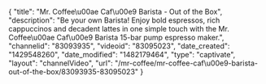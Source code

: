 {
    "title": "Mr. Coffee\u00ae Caf\u00e9 Barista - Out of the Box",
    "description": "Be your own Barista! Enjoy bold espressos, rich cappuccinos and decadent lattes in one simple touch with the Mr. Coffee\u00ae Caf\u00e9 Barista 15-bar pump espresso maker.",
    "channelid": "83093935",
    "videoid": "83095023",
    "date_created": "1429548260",
    "date_modified": "1482179464",
    "type": "captivate",
    "layout": "channelVideo",
    "url": "\/mr-coffee\/mr-coffee-caf\u00e9-barista-out-of-the-box\/83093935-83095023"
}